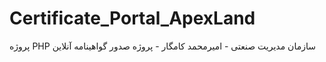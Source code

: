 # Certificate_Portal_ApexLand
پروژه PHP سازمان مدیریت صنعتی - امیرمحمد کامگار - پروژه صدور گواهینامه آنلاین
